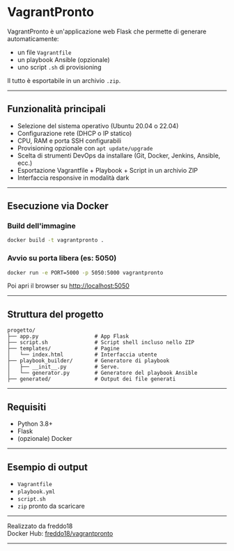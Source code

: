 # VagrantPronto

VagrantPronto è un'applicazione web Flask che permette di generare automaticamente:
- un file `Vagrantfile`
- un playbook Ansible (opzionale)
- uno script `.sh` di provisioning

Il tutto è esportabile in un archivio `.zip`.

---

## Funzionalità principali

- Selezione del sistema operativo (Ubuntu 20.04 o 22.04)
- Configurazione rete (DHCP o IP statico)
- CPU, RAM e porta SSH configurabili
- Provisioning opzionale con `apt update/upgrade`
- Scelta di strumenti DevOps da installare (Git, Docker, Jenkins, Ansible, ecc.)
- Esportazione Vagrantfile + Playbook + Script in un archivio ZIP
- Interfaccia responsive in modalità dark

---

## Esecuzione via Docker

### Build dell'immagine
```bash
docker build -t vagrantpronto .
```

### Avvio su porta libera (es: 5050)
```bash
docker run -e PORT=5000 -p 5050:5000 vagrantpronto
```

Poi apri il browser su [http://localhost:5050](http://localhost:5050)

---

## Struttura del progetto

```
progetto/
├── app.py                  # App Flask
├── script.sh               # Script shell incluso nello ZIP
├── templates/              # Pagine
│   └── index.html          # Interfaccia utente
├── playbook_builder/       # Generatore di playbook
│   ├── __init__.py         # Serve. 
│   └── generator.py        # Generatore del playbook Ansible
├── generated/              # Output dei file generati

```

---

## Requisiti

- Python 3.8+
- Flask
- (opzionale) Docker

---

## Esempio di output

- `Vagrantfile`
- `playbook.yml`
- `script.sh`
- `zip` pronto da scaricare

---

Realizzato da freddo18  
Docker Hub: [freddo18/vagrantpronto](https://hub.docker.com/r/freddo18/vagrantpronto)

---

